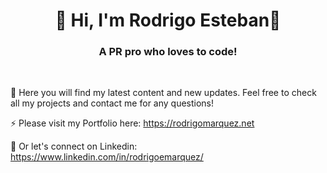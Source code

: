 <h1 align="center">👋 Hi, I'm Rodrigo Esteban👋</h1>

<h3 align="center">A PR pro who loves to code!</h3>
<br/>

🌱 Here you will find my latest content and new updates. Feel free to check all my projects and contact me for any questions!

⚡ Please visit my Portfolio here: https://rodrigomarquez.net

📄 Or let's connect on Linkedin: https://www.linkedin.com/in/rodrigoemarquez/
